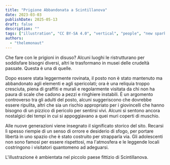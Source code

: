 ```yaml
---
title: "Prigione Abbandonata a Scintillanova"
date: 2023-03-03
publishDate: 2025-05-13
draft: false
description: ""
tags: ["illustration", "CC BY-SA 4.0", "vertical", "people", "new spark"]
authors:
  - "thelemonaut"
---
```


Che fare con le prigioni in disuso? Alcuni luoghi le ristrutturano per soddisfare bisogni diversi, altri le trasformano in musei delle crudeltà passate. Questa è una di quelle.

Dopo essere stata leggermente rovinata, il posto non è stato mantenuto ma abbandonato agli elementi e agli spericolati; ora è una reliquia troppo cresciuta, piena di graffiti e murali e regolarmente visitata da chi non ha paura di scale che cadono a pezzi e ringhiere instabili. È un argomento controverso tra gli adulti del posto, alcuni suggeriscono che dovrebbe essere ripulita, altri che sia un rischio appropriato per i giovincelli che hanno bisogno di un pizzico di pericolo per sentirsi vivi. Alcuni si sentono ancora nostalgici dei tempi in cui si appoggiavano a quei muri coperti di muschio.

Alle nuove generazioni viene insegnato il significato storico del sito. Recarsi lì spesso riempie di un senso di orrore e desiderio di sfogo, per portare libertà in uno spazio che è stato costruito per strapparla via. Gli adolescenti non sono famosi per essere rispettosi, ma l'atmosfera e le leggende locali costringono i visitatori quantomeno ad adeguarsi.

L'illustrazione è ambientata nel piccolo paese fittizio di Scintillanova.
